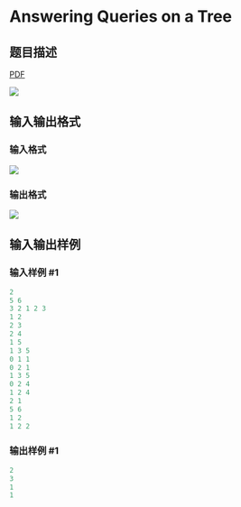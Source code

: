 # Answering Queries on a Tree

## 题目描述

[problemUrl]: https://uva.onlinejudge.org/index.php?option=com_onlinejudge&Itemid=8&category=279&page=show_problem&problem=3855

[PDF](https://uva.onlinejudge.org/external/124/p12424.pdf)

![](https://cdn.luogu.com.cn/upload/vjudge_pic/UVA12424/1b3a5f94e89f9dd72ac60f9c6e6cf8de4ab36c4f.png)

## 输入输出格式

### 输入格式

![](https://cdn.luogu.com.cn/upload/vjudge_pic/UVA12424/dec15e600d9e6dc17fa6033350a89f6d08ccb71d.png)

### 输出格式

![](https://cdn.luogu.com.cn/upload/vjudge_pic/UVA12424/e9276e7d5b2e67f968aeab0f7e2c4f7fd2140c25.png)

## 输入输出样例

### 输入样例 #1

```cpp
2
5 6
3 2 1 2 3
1 2
2 3
2 4
1 5
1 3 5
0 1 1
0 2 1
1 3 5
0 2 4
1 2 4
2 1
5 6
1 2
1 2 2
```


### 输出样例 #1

```cpp
2
3
1
1
```


